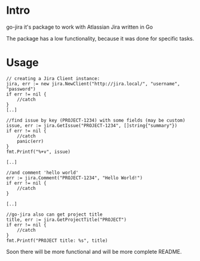 # Intro

go-jira it's package to work with Atlassian Jira written in Go

The package has a low functionality, because it was done for specific tasks.

# Usage

```
// creating a Jira Client instance:
jira, err := new jira.NewClient("http://jira.local/", "username", "password")
if err != nil {
    //catch
}
[..]

//find issue by key (PROJECT-1234) with some fields (may be custom)
issue, err := jira.GetIssue("PROJECT-1234", []string{"summary"})
if err != nil {
    //catch
    panic(err)
}
fmt.Printf("%+v", issue)

[..]

//and comment 'hello world'
err := jira.Comment("PROJECT-1234", "Hello World!")
if err != nil {
    //catch
}

[..]

//go-jira also can get project title
title, err := jira.GetProjectTitle("PROJECT")
if err != nil {
    //catch
}
fmt.Printf("PROJECT title: %s", title)
```

Soon there will be more functional and will be more complete README.
